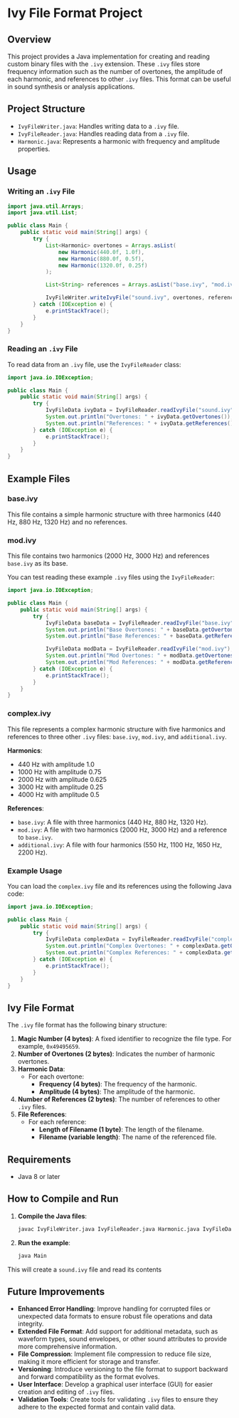 # Ivy File Format Project

## Overview

This project provides a Java implementation for creating and reading custom binary files with the `.ivy` extension. These `.ivy` files store frequency information such as the number of overtones, the amplitude of each harmonic, and references to other `.ivy` files. This format can be useful in sound synthesis or analysis applications.

## Project Structure

- `IvyFileWriter.java`: Handles writing data to a `.ivy` file.
- `IvyFileReader.java`: Handles reading data from a `.ivy` file.
- `Harmonic.java`: Represents a harmonic with frequency and amplitude properties.

## Usage

### Writing an `.ivy` File

```java
import java.util.Arrays;
import java.util.List;

public class Main {
    public static void main(String[] args) {
        try {
            List<Harmonic> overtones = Arrays.asList(
                new Harmonic(440.0f, 1.0f),
                new Harmonic(880.0f, 0.5f),
                new Harmonic(1320.0f, 0.25f)
            );

            List<String> references = Arrays.asList("base.ivy", "mod.ivy");

            IvyFileWriter.writeIvyFile("sound.ivy", overtones, references);
        } catch (IOException e) {
            e.printStackTrace();
        }
    }
}
```

### Reading an `.ivy` File

To read data from an `.ivy` file, use the `IvyFileReader` class:

```java
import java.io.IOException;

public class Main {
    public static void main(String[] args) {
        try {
            IvyFileData ivyData = IvyFileReader.readIvyFile("sound.ivy");
            System.out.println("Overtones: " + ivyData.getOvertones());
            System.out.println("References: " + ivyData.getReferences());
        } catch (IOException e) {
            e.printStackTrace();
        }
    }
}
```

## Example Files

### base.ivy

This file contains a simple harmonic structure with three harmonics (440 Hz, 880 Hz, 1320 Hz) and no references.

### mod.ivy

This file contains two harmonics (2000 Hz, 3000 Hz) and references `base.ivy` as its base.

You can test reading these example `.ivy` files using the `IvyFileReader`:

```java
import java.io.IOException;

public class Main {
    public static void main(String[] args) {
        try {
            IvyFileData baseData = IvyFileReader.readIvyFile("base.ivy");
            System.out.println("Base Overtones: " + baseData.getOvertones());
            System.out.println("Base References: " + baseData.getReferences());

            IvyFileData modData = IvyFileReader.readIvyFile("mod.ivy");
            System.out.println("Mod Overtones: " + modData.getOvertones());
            System.out.println("Mod References: " + modData.getReferences());
        } catch (IOException e) {
            e.printStackTrace();
        }
    }
}
```

### complex.ivy

This file represents a complex harmonic structure with five harmonics and references to three other `.ivy` files: `base.ivy`, `mod.ivy`, and `additional.ivy`.

**Harmonics**:
- 440 Hz with amplitude 1.0
- 1000 Hz with amplitude 0.75
- 2000 Hz with amplitude 0.625
- 3000 Hz with amplitude 0.25
- 4000 Hz with amplitude 0.5

**References**:
- `base.ivy`: A file with three harmonics (440 Hz, 880 Hz, 1320 Hz).
- `mod.ivy`: A file with two harmonics (2000 Hz, 3000 Hz) and a reference to `base.ivy`.
- `additional.ivy`: A file with four harmonics (550 Hz, 1100 Hz, 1650 Hz, 2200 Hz).

### Example Usage

You can load the `complex.ivy` file and its references using the following Java code:

```java
import java.io.IOException;

public class Main {
    public static void main(String[] args) {
        try {
            IvyFileData complexData = IvyFileReader.readIvyFile("complex.ivy");
            System.out.println("Complex Overtones: " + complexData.getOvertones());
            System.out.println("Complex References: " + complexData.getReferences());
        } catch (IOException e) {
            e.printStackTrace();
        }
    }
}
```

## Ivy File Format

The `.ivy` file format has the following binary structure:

1. **Magic Number (4 bytes)**: A fixed identifier to recognize the file type. For example, `0x49495659`.
2. **Number of Overtones (2 bytes)**: Indicates the number of harmonic overtones.
3. **Harmonic Data**:
   - For each overtone:
     - **Frequency (4 bytes)**: The frequency of the harmonic.
     - **Amplitude (4 bytes)**: The amplitude of the harmonic.
4. **Number of References (2 bytes)**: The number of references to other `.ivy` files.
5. **File References**:
   - For each reference:
     - **Length of Filename (1 byte)**: The length of the filename.
     - **Filename (variable length)**: The name of the referenced file.

## Requirements

- Java 8 or later

## How to Compile and Run

1. **Compile the Java files**:

   ```bash
   javac IvyFileWriter.java IvyFileReader.java Harmonic.java IvyFileData.java
    ```

2. **Run the example**:
    ```bash
    java Main
    ```
This will create a `sound.ivy` file and read its contents

## Future Improvements

- **Enhanced Error Handling**: Improve handling for corrupted files or unexpected data formats to ensure robust file operations and data integrity.
- **Extended File Format**: Add support for additional metadata, such as waveform types, sound envelopes, or other sound attributes to provide more comprehensive information.
- **File Compression**: Implement file compression to reduce file size, making it more efficient for storage and transfer.
- **Versioning**: Introduce versioning to the file format to support backward and forward compatibility as the format evolves.
- **User Interface**: Develop a graphical user interface (GUI) for easier creation and editing of `.ivy` files.
- **Validation Tools**: Create tools for validating `.ivy` files to ensure they adhere to the expected format and contain valid data.
